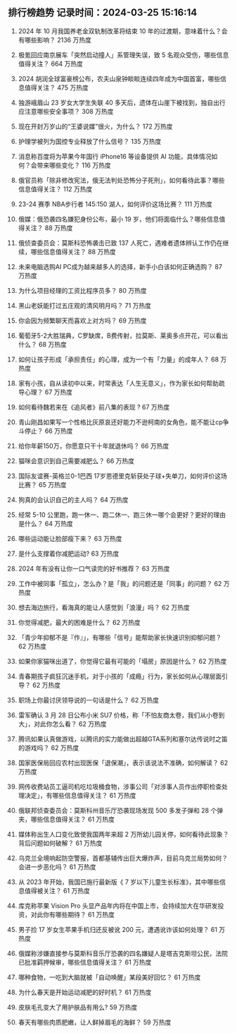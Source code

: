 
## 排行榜趋势 记录时间：2024-03-25 15:16:14
  
  1. 2024 年 10 月我国养老金双轨制改革将结束 10 年的过渡期，意味着什么？会有哪些影响？ 2136 万热度
    
  2. 极氪回应南京展车「突然启动撞人」系管理失误，致 5 名观众受伤，哪些信息值得关注？ 664 万热度
    
  3. 2024 胡润全球富豪榜公布，农夫山泉钟睒睒连续四年成为中国首富，哪些信息值得关注？ 475 万热度
    
  4. 独游峨眉山 23 岁女大学生失联 40 多天后，遗体在山崖下被找到，独自出行应注意哪些安全事项？ 308 万热度
    
  5. 现在开封万岁山的“王婆说媒”很火，为什么？ 172 万热度
    
  6. 护理学被列为国控专业释放了什么信号？ 135 万热度
    
  7. 消息称百度将为苹果今年国行 iPhone16 等设备提供 AI 功能，具体情况如何？会带来哪些变化？ 116 万热度
    
  8. 俄官员称「除非修改宪法，俄无法判处恐怖分子死刑」，如何看待此事？哪些信息值得关注？ 112 万热度
    
  9. 23-24 赛季 NBA步行者 145:150 湖人，如何评价这场比赛？ 111 万热度
    
  10. 俄媒：俄恐袭四名嫌犯身份公布，最小 19 岁，他们将面临什么？哪些信息值得关注？ 88 万热度
    
  11. 俄侦查委员会：莫斯科恐怖袭击已致 137 人死亡，遇难者遗体辨认工作仍在继续，哪些信息值得关注？ 88 万热度
    
  12. 未来电脑选购AI PC成为越来越多人的选择，新手小白该如何正确选购？ 87 万热度
    
  13. 为什么项目经理的工资比程序员多？ 80 万热度
    
  14. 黑山老妖能打过五庄观的清风明月吗？ 71 万热度
    
  15. 你会因为频繁聊天而喜欢上对方吗？ 69 万热度
    
  16. 葡萄牙5-2大胜瑞典，C罗缺席，B费传射，拉莫斯、莱奥多点开花，可以看出什么？ 68 万热度
    
  17. 如何让孩子形成「承担责任」的心理，成为一个有「力量」的成年人？ 68 万热度
    
  18. 家有小孩，自从读初中以来，时常表达「人生无意义」，作为家长如何帮助疏导心理？ 67 万热度
    
  19. 如何看待魏若来在《追风者》前八集的表现 ? 67 万热度
    
  20. 青山刚昌如果写一个性格比灰原哀还好能力不逊柯南的女角色，能不能让cp争斗停止？ 66 万热度
    
  21. 给你年薪150万，你愿意只干十年就退休吗？ 66 万热度
    
  22. 猫咪会意识到自己需要减肥么？ 66 万热度
    
  23. 国际友谊赛-英格兰0-1巴西 17岁恩德里克斩获处子球+失单刀，如何评价这场比赛？ 65 万热度
    
  24. 狗真的会认识自己的主人吗？ 64 万热度
    
  25. 经常 5-10 公里跑，跑一休一、跑二休一、跑三休一哪个会更好？更好的理由是什么？ 64 万热度
    
  26. 哪些运动能让脸部瘦下来？ 63 万热度
    
  27. 是什么支撑着你减肥运动? 63 万热度
    
  28. 2024 年有没有让你一口气读完的好书推荐？ 63 万热度
    
  29. 工作中被同事「孤立」，怎么办？是「我」的问题还是「同事」的问题？ 62 万热度
    
  30. 想去海边旅行，看海真的能让人感觉到「浪漫」吗？ 62 万热度
    
  31. 你觉得减肥，最大的困难是什么？ 62 万热度
    
  32. 「青少年抑郁不是『作』」，有哪些「信号」能帮助家长快速识别抑郁问题？ 62 万热度
    
  33. 如果你家猫咪出道了，你觉得它最有可能的「塌房」原因是什么？ 62 万热度
    
  34. 青春期孩子疯狂沉迷手机，对于小孩的「成瘾」行为，家长如何从心理层面引导？ 62 万热度
    
  35. 职场上你最讨厌领导说的一句话是什么？ 62 万热度
    
  36. 雷军确认 3 月 28 日公布小米 SU7 价格，称「不怕友商太卷，我们从小卷到大」，对此你怎么看？ 62 万热度
    
  37. 腾讯如果认真做游戏，以腾讯的实力能做出超越GTA系列和塞尔达传说时之笛的游戏吗？ 62 万热度
    
  38. 国家医保局回应农村出现医保「退保潮」，表示该说法不准确，如何解读？ 62 万热度
    
  39. 网传收费站员工逼司机吃垃圾桶食物，涉事公司「对涉事人员作出停职检查处理决定」，有哪些信息值得关注？ 61 万热度
    
  40. 俄联邦侦查委员会：莫斯科州音乐厅恐袭现场发现 500 多发子弹和 28 个弹夹，哪些信息值得关注？ 61 万热度
    
  41. 媒体称出生人口变化致使我国两年来超 2 万所幼儿园关停，如何看待此现象？背后问题如何破解？ 61 万热度
    
  42. 乌克兰全境响起防空警报，首都基辅传出巨大爆炸声，目前乌克兰局势如何？会进一步恶化吗？ 61 万热度
    
  43. 从 2023 年开始，我国已施行最新版《 7 岁以下儿童生长标准》，其中哪些信息值得被关注？ 61 万热度
    
  44. 库克称苹果 Vision Pro 头显产品年内将在中国上市，会持续加大在华研发投资，对此你有哪些期待？ 61 万热度
    
  45. 男子捡 17 岁女生苹果手机归还反被讹 200 元，遭遇讹诈该如何处理？ 61 万热度
    
  46. 俄媒称涉嫌直接参与莫斯科音乐厅恐袭的四名嫌疑人是塔吉克斯坦公民，法院已批准羁押候审，哪些信息值得关注？ 61 万热度
    
  47. 哪种食物，一吃到大脑就被「自动唤醒」某段美好回忆？ 61 万热度
    
  48. 为什么春天是开始运动减肥的好时机？ 61 万热度
    
  49. 皮肤毛孔变大了用护肤品有用么? 59 万热度
    
  50. 春天有哪些肉质肥嫩，让人鲜掉眉毛的海鲜？ 59 万热度
    